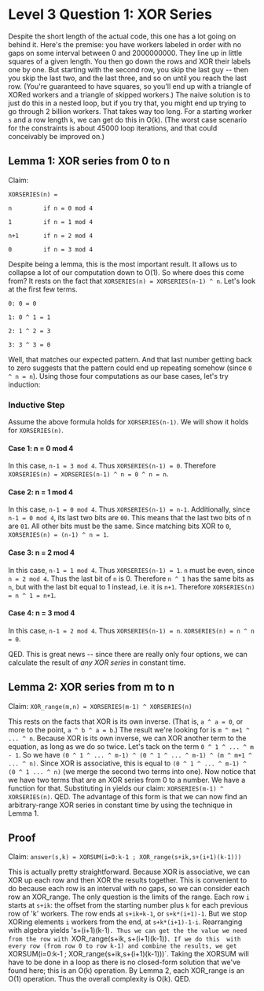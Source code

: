 # Level 3 Question 1: XOR Series

Despite the short length of the actual code, this one has a lot going on behind it. Here's the premise: you have workers labeled in order with no gaps
on some interval between 0 and 2000000000. They line up in little squares of a given length. You then go down the rows and XOR their labels
one by one. But starting with the second row, you skip the last guy -- then you skip the last two, and the last three, and so on until you
reach the last row. (You're guaranteed to have squares, so you'll end up with a triangle of XORed workers and a triangle of skipped workers.)
The naive solution is to just do this in a nested loop, but if you try that, you might end up trying to go through 2 billion workers. That
takes way too long. For a starting worker `s` and a row length `k`, we can get do this in O(k). (The worst case scenario for the constraints 
is about 45000 loop iterations, and that could conceivably be improved on.)

## Lemma 1: XOR series from 0 to n


Claim:


`XORSERIES(n) = `

`n         if n = 0 mod 4`

`1         if n = 1 mod 4`

`n+1       if n = 2 mod 4`

`0         if n = 3 mod 4`

Despite being a lemma, this is the most important result. It allows us to collapse a lot of our computation down to O(1). 
So where does this come from? It rests on the fact that `XORSERIES(n) = XORSERIES(n-1) ^ n`. Let's look at the first few terms.


`0: 0 = 0`

`1: 0 ^ 1 = 1`

`2: 1 ^ 2 = 3`

`3: 3 ^ 3 = 0`

Well, that matches our expected pattern. And that last number getting back to zero suggests that the pattern could end up repeating somehow
(since `0 ^ n = n`). Using those four computations as our base cases, let's try induction:

### Inductive Step
Assume the above formula holds for `XORSERIES(n-1)`. We will show it holds for `XORSERIES(n)`.

#### Case 1: n = 0 mod 4
In this case, `n-1 = 3 mod 4`. Thus `XORSERIES(n-1) = 0`. Therefore `XORSERIES(n) = XORSERIES(n-1) ^ n = 0 ^ n = n`.

#### Case 2: n = 1 mod 4
In this case, `n-1 = 0 mod 4`. Thus `XORSERIES(n-1) = n-1`. Additionally, since `n-1 = 0 mod 4`, its last two bits are `00`. This means that
the last two bits of n are `01`. All other bits must be the same. Since matching bits XOR to `0`, `XORSERIES(n) = (n-1) ^ n = 1`.

#### Case 3: n = 2 mod 4
In this case, `n-1 = 1 mod 4`. Thus `XORSERIES(n-1) = 1`. `n` must be even, since `n = 2 mod 4`. Thus the last bit of `n` is 0. Therefore `n ^ 1` 
has the same bits as `n`, but with the last bit equal to 1 instead, i.e. it is `n+1`. Therefore `XORSERIES(n) = n ^ 1 = n+1`.

#### Case 4: n = 3 mod 4
In this case, `n-1 = 2 mod 4`. Thus `XORSERIES(n-1) = n`. `XORSERIES(n) = n ^ n = 0`.

QED. This is great news -- since there are really only four options, we can calculate the result of *any XOR series* in constant time.

## Lemma 2: XOR series from m to n

Claim: `XOR_range(m,n) = XORSERIES(m-1) ^ XORSERIES(n)`

This rests on the facts that XOR is its own inverse. (That is, `a ^ a = 0`, or more to the point, `a ^ b ^ a = b`.)
The result we're looking for is `m ^ m+1 ^ ... ^ n`. Because XOR is its own inverse, we can XOR another term to the equation, as long as we 
do so twice. Let's tack on the term `0 ^ 1 ^ ... ^ m - 1`. So we have `(0 ^ 1 ^ ... ^ m-1) ^ (0 ^ 1 ^ ... ^ m-1) ^ (m ^ m+1 ^ ... ^ n)`.
Since XOR is associative, this is equal to `(0 ^ 1 ^ ... ^ m-1) ^ (0 ^ 1 ... ^ n)` (we merge the second two terms into one). 
Now notice that we have two terms that are an XOR series from 0 to a number. We have a function for that. Substituting in yields our claim:
`XORSERIES(m-1) ^ XORSERIES(n)`. QED. The advantage of this form is that we can now find an arbitrary-range XOR series in
constant time by using the technique in Lemma 1.

## Proof

Claim: `answer(s,k) = XORSUM(i=0:k-1 ; XOR_range(s+ik,s+(i+1)(k-1)))`

This is actually pretty straightforward. Because XOR is associative, we can XOR up each row and then XOR the results together. This is 
convenient to do because each row is an interval with no gaps, so we can consider each row an XOR_range. The only question is
the limits of the range. Each row `i` starts at `s+ik`: the offset from the starting number plus `k` for each previous row of 'k' workers.
The row ends at `s+ik+k-1`, or `s+k*(i+1)-1`. But we stop XORing elements `i` workers from the end, at `s+k*(i+1)-1-i`. Rearranging with 
algebra yields 's+(i+1)(k-1)`. Thus we can get the the value we need from the row with `XOR_range(s+ik, s+(i+1)(k-1))`. If we do this 
with every row (from row 0 to row k-1) and combine the results, we get `XORSUM(i=0:k-1 ; XOR_range(s+ik,s+(i+1)(k-1)))`. Taking the XORSUM
will have to be done in a loop as there is no closed-form solution that we've found here; this is an O(k) operation. By Lemma 2, 
each XOR_range is an O(1) operation. Thus the overall complexity is O(k). QED.




